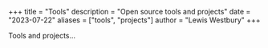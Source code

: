 +++
title = "Tools"
description = "Open source tools and projects"
date = "2023-07-22"
aliases = ["tools", "projects"]
author = "Lewis Westbury"
+++

Tools and projects...


